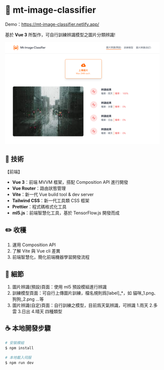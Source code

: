 # :art: mt-image-classifier

Demo：https://mt-image-classifier.netlify.app/

基於 **Vue 3** 所製作，可自行訓練辨識模型之圖片分類辨識!

![image](https://raw.githubusercontent.com/motea927/mt-image-classifier/main/demoImg/demo.png)

## :page_facing_up: 技術

【前端】

- **Vue 3**：前端 MVVM 框架，搭配 Composition API 進行開發
- **Vue Router**：路由狀態管理
- **Vite**：新一代 Vue build tool & dev server
- **Tailwind CSS**：新一代工具類 CSS 框架
- **Prettier**：程式碼格式化工具
- **ml5.js**：前端智慧化工具，基於 TensorFlow.js 開發而成

## :pencil2: 收穫

1. 運用 Composition API
2. 了解 Vite 與 Vue cli 差異
3. 前端智慧化，簡化前端機器學習開發流程

## :pencil: 細節

1. 圖片辨識(預設)頁面：使用 ml5 預設模組進行辨識
2. 訓練模型頁面：可自行上傳圖片訓練，檔名規則爲[label]\_\*，如 貓咪\_1.png、狗狗\_2.png ...等
3. 圖片辨識(自定)頁面：自行訓練之模型，目前爲天氣辨識，可辨識 1.雨天 2.多雲 3.日出 4.晴天 四種類型

## :coffee: 本地開發步驟

```bash
# 安裝模組
$ npm install
```

```bash
# 本地載入伺服
$ npm run dev
```
